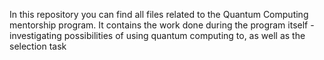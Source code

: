 In this repository you can find all files related to the Quantum Computing mentorship program. It contains the work done during the program itself - investigating possibilities of using quantum computing to, as well as the selection task
